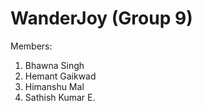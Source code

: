 # WanderJoy (Group 9)
Members:
1. Bhawna Singh
2. Hemant Gaikwad
3. Himanshu Mal
4. Sathish Kumar E.
